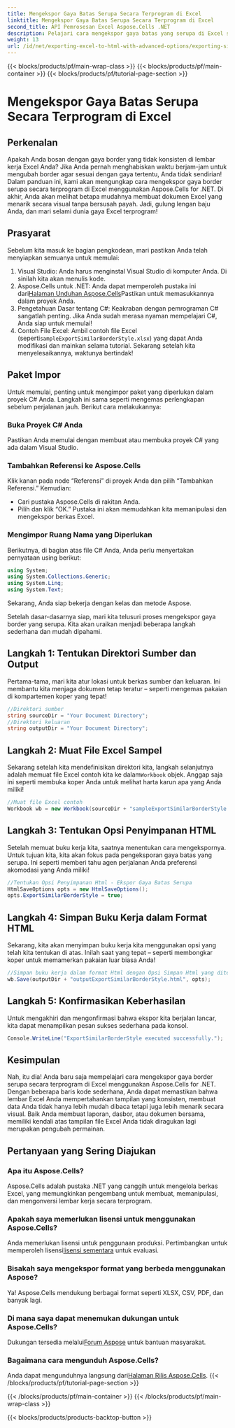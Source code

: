 ```yaml
---
title: Mengekspor Gaya Batas Serupa Secara Terprogram di Excel
linktitle: Mengekspor Gaya Batas Serupa Secara Terprogram di Excel
second_title: API Pemrosesan Excel Aspose.Cells .NET
description: Pelajari cara mengekspor gaya batas yang serupa di Excel secara terprogram menggunakan Aspose.Cells untuk .NET dengan panduan langkah demi langkah yang mudah ini.
weight: 13
url: /id/net/exporting-excel-to-html-with-advanced-options/exporting-similar-border-style/
---
```


{{< blocks/products/pf/main-wrap-class >}}
{{< blocks/products/pf/main-container >}}
{{< blocks/products/pf/tutorial-page-section >}}

# Mengekspor Gaya Batas Serupa Secara Terprogram di Excel

## Perkenalan
Apakah Anda bosan dengan gaya border yang tidak konsisten di lembar kerja Excel Anda? Jika Anda pernah menghabiskan waktu berjam-jam untuk mengubah border agar sesuai dengan gaya tertentu, Anda tidak sendirian! Dalam panduan ini, kami akan mengungkap cara mengekspor gaya border serupa secara terprogram di Excel menggunakan Aspose.Cells for .NET. Di akhir, Anda akan melihat betapa mudahnya membuat dokumen Excel yang menarik secara visual tanpa bersusah payah. Jadi, gulung lengan baju Anda, dan mari selami dunia gaya Excel terprogram!
## Prasyarat
Sebelum kita masuk ke bagian pengkodean, mari pastikan Anda telah menyiapkan semuanya untuk memulai:
1. Visual Studio: Anda harus menginstal Visual Studio di komputer Anda. Di sinilah kita akan menulis kode.
2.  Aspose.Cells untuk .NET: Anda dapat memperoleh pustaka ini dari[Halaman Unduhan Aspose.Cells](https://releases.aspose.com/cells/net/)Pastikan untuk memasukkannya dalam proyek Anda.
3. Pengetahuan Dasar tentang C#: Keakraban dengan pemrograman C# sangatlah penting. Jika Anda sudah merasa nyaman mempelajari C#, Anda siap untuk memulai!
4. Contoh File Excel: Ambil contoh file Excel (seperti`sampleExportSimilarBorderStyle.xlsx`) yang dapat Anda modifikasi dan mainkan selama tutorial.
Sekarang setelah kita menyelesaikannya, waktunya bertindak!
## Paket Impor
Untuk memulai, penting untuk mengimpor paket yang diperlukan dalam proyek C# Anda. Langkah ini sama seperti mengemas perlengkapan sebelum perjalanan jauh. Berikut cara melakukannya:
### Buka Proyek C# Anda
Pastikan Anda memulai dengan membuat atau membuka proyek C# yang ada dalam Visual Studio.
### Tambahkan Referensi ke Aspose.Cells
Klik kanan pada node “Referensi” di proyek Anda dan pilih “Tambahkan Referensi.” Kemudian:
- Cari pustaka Aspose.Cells di rakitan Anda.
- Pilih dan klik “OK.”
Pustaka ini akan memudahkan kita memanipulasi dan mengekspor berkas Excel.
### Mengimpor Ruang Nama yang Diperlukan
Berikutnya, di bagian atas file C# Anda, Anda perlu menyertakan pernyataan using berikut:
```csharp
using System;
using System.Collections.Generic;
using System.Linq;
using System.Text;
```
Sekarang, Anda siap bekerja dengan kelas dan metode Aspose.

Setelah dasar-dasarnya siap, mari kita telusuri proses mengekspor gaya border yang serupa. Kita akan uraikan menjadi beberapa langkah sederhana dan mudah dipahami.
## Langkah 1: Tentukan Direktori Sumber dan Output
Pertama-tama, mari kita atur lokasi untuk berkas sumber dan keluaran. Ini membantu kita menjaga dokumen tetap teratur – seperti mengemas pakaian di kompartemen koper yang tepat!
```csharp
//Direktori sumber
string sourceDir = "Your Document Directory";
//Direktori keluaran
string outputDir = "Your Document Directory";
```
## Langkah 2: Muat File Excel Sampel
 Sekarang setelah kita mendefinisikan direktori kita, langkah selanjutnya adalah memuat file Excel contoh kita ke dalam`Workbook` objek. Anggap saja ini seperti membuka koper Anda untuk melihat harta karun apa yang Anda miliki!
```csharp
//Muat file Excel contoh
Workbook wb = new Workbook(sourceDir + "sampleExportSimilarBorderStyle.xlsx");
```
## Langkah 3: Tentukan Opsi Penyimpanan HTML
Setelah memuat buku kerja kita, saatnya menentukan cara mengekspornya. Untuk tujuan kita, kita akan fokus pada pengeksporan gaya batas yang serupa. Ini seperti memberi tahu agen perjalanan Anda preferensi akomodasi yang Anda miliki!
```csharp
//Tentukan Opsi Penyimpanan Html - Ekspor Gaya Batas Serupa
HtmlSaveOptions opts = new HtmlSaveOptions();
opts.ExportSimilarBorderStyle = true;
```
## Langkah 4: Simpan Buku Kerja dalam Format HTML
Sekarang, kita akan menyimpan buku kerja kita menggunakan opsi yang telah kita tentukan di atas. Inilah saat yang tepat – seperti membongkar koper untuk memamerkan pakaian luar biasa Anda!
```csharp
//Simpan buku kerja dalam format Html dengan Opsi Simpan Html yang ditentukan
wb.Save(outputDir + "outputExportSimilarBorderStyle.html", opts);
```
## Langkah 5: Konfirmasikan Keberhasilan
Untuk mengakhiri dan mengonfirmasi bahwa ekspor kita berjalan lancar, kita dapat menampilkan pesan sukses sederhana pada konsol.
```csharp
Console.WriteLine("ExportSimilarBorderStyle executed successfully.");
```
## Kesimpulan
Nah, itu dia! Anda baru saja mempelajari cara mengekspor gaya border serupa secara terprogram di Excel menggunakan Aspose.Cells for .NET. Dengan beberapa baris kode sederhana, Anda dapat memastikan bahwa lembar Excel Anda mempertahankan tampilan yang konsisten, membuat data Anda tidak hanya lebih mudah dibaca tetapi juga lebih menarik secara visual.
Baik Anda membuat laporan, dasbor, atau dokumen bersama, memiliki kendali atas tampilan file Excel Anda tidak diragukan lagi merupakan pengubah permainan.
## Pertanyaan yang Sering Diajukan
### Apa itu Aspose.Cells?
Aspose.Cells adalah pustaka .NET yang canggih untuk mengelola berkas Excel, yang memungkinkan pengembang untuk membuat, memanipulasi, dan mengonversi lembar kerja secara terprogram.
### Apakah saya memerlukan lisensi untuk menggunakan Aspose.Cells?
Anda memerlukan lisensi untuk penggunaan produksi. Pertimbangkan untuk memperoleh lisensi[lisensi sementara](https://purchase.aspose.com/temporary-license/) untuk evaluasi.
### Bisakah saya mengekspor format yang berbeda menggunakan Aspose?
Ya! Aspose.Cells mendukung berbagai format seperti XLSX, CSV, PDF, dan banyak lagi.
### Di mana saya dapat menemukan dukungan untuk Aspose.Cells?
 Dukungan tersedia melalui[Forum Aspose](https://forum.aspose.com/c/cells/9) untuk bantuan masyarakat.
### Bagaimana cara mengunduh Aspose.Cells?
 Anda dapat mengunduhnya langsung dari[Halaman Rilis Aspose.Cells](https://releases.aspose.com/cells/net/).
{{< /blocks/products/pf/tutorial-page-section >}}

{{< /blocks/products/pf/main-container >}}
{{< /blocks/products/pf/main-wrap-class >}}

{{< blocks/products/products-backtop-button >}}
